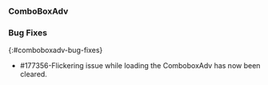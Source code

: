 ### ComboBoxAdv

### Bug Fixes
{:#comboboxadv-bug-fixes}

* \#177356-Flickering issue while loading the ComboboxAdv has now been cleared.